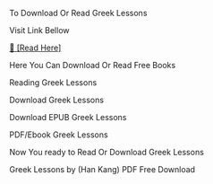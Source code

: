 To Download Or Read Greek Lessons

Visit Link Bellow

[📖 [Read Here]](https://rebrand.ly/61686012-greek-lessons)

Here You Can Download Or Read Free Books

Reading Greek Lessons

Download Greek Lessons

Download EPUB Greek Lessons

PDF/Ebook Greek Lessons

Now You ready to Read Or Download Greek Lessons

Greek Lessons by (Han Kang) PDF Free Download
